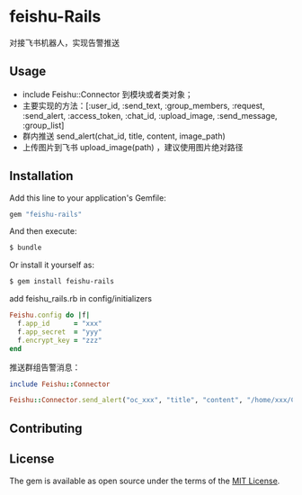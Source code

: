 # feishu-Rails

对接飞书机器人，实现告警推送

## Usage

- include Feishu::Connector 到模块或者类对象；
- 主要实现的方法：[:user_id, :send_text, :group_members, :request, :send_alert, :access_token, :chat_id, :upload_image, :send_message, :group_list]
- 群内推送 send_alert(chat_id, title, content, image_path)
- 上传图片到飞书 upload_image(path) ，建议使用图片绝对路径

## Installation

Add this line to your application's Gemfile:

```ruby
gem "feishu-rails"
```

And then execute:

```bash
$ bundle
```

Or install it yourself as:

```bash
$ gem install feishu-rails
```

add feishu_rails.rb in config/initializers

```ruby
Feishu.config do |f|
  f.app_id      = "xxx"
  f.app_secret  = "yyy"
  f.encrypt_key = "zzz"
end
```

推送群组告警消息：

```ruby
include Feishu::Connector

Feishu::Connector.send_alert("oc_xxx", "title", "content", "/home/xxx/Codes/xxx.png")

```

## Contributing

## License

The gem is available as open source under the terms of the [MIT License](https://opensource.org/licenses/MIT).